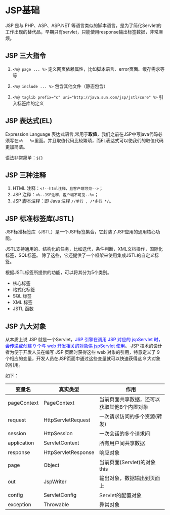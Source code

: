 # JSP基础

JSP 是与 PHP、ASP、ASP.NET 等语言类似的脚本语言，是为了简化Servlet的工作出现的替代品，早期只有servlet，只能使用response输出标签数据，非常麻烦。

## JSP 三大指令

1. `<%@ page ... %>`   定义网页依赖属性，比如脚本语言、error页面、缓存需求等等

2. `<%@ include ... %>`  包含其他文件（静态包含）

3. `<%@ taglib prefix="c" uri="http://java.sun.com/jsp/jstl/core" %>` 引入标签库的定义

## JSP 表达式(EL)

Expression Language 表达式语言,常用于**取值**，我们之前在JSP中写java代码必须写在`<%   %>`里面。并且取值代码比较繁琐，而EL表达式可以使我们的取值代码更加简洁。

语法非常简单：`${}`

## JSP 三种注释

1. HTML 注释：`<!--html注释，且客户端可见-->`；
2. JSP 注释：`<%--JSP注释，客户端不可见--%>`；
3. JSP 脚本注释：即 Java 注释 `//单行 , /*多行 */`。

## JSP 标准标签库(JSTL)

JSP标准标签库（JSTL）是一个JSP标签集合，它封装了JSP应用的通用核心功能。

JSTL支持通用的、结构化的任务，比如迭代，条件判断，XML文档操作，国际化标签，SQL标签。 除了这些，它还提供了一个框架来使用集成JSTL的自定义标签。

根据JSTL标签所提供的功能，可以将其分为5个类别。

- 核心标签
- 格式化标签
- SQL 标签
- XML 标签
- JSTL 函数

## JSP 九大对象

从本质上说 JSP 就是一个Servlet，<font color='blue'>JSP 引擎在调用 JSP 对应的 jspServlet 时，会传递或创建 9 个与 web 开发相关的对象供 jspServlet 使用</font>。 JSP 技术的设计者为便于开发人员在编写 JSP 页面时获得这些 web 对象的引用，特意定义了 9 个相应的变量，开发人员在JSP页面中通过这些变量就可以快速获得这 9 大对象的引用。

如下：

| 变量名      | 真实类型            | 作用                                        |
| ----------- | ------------------- | ------------------------------------------- |
| pageContext | PageContext         | 当前页面共享数据，还可以获取其他8个内置对象 |
| request     | HttpServletRequest  | 一次请求访问的多个资源(转发)                |
| session     | HttpSession         | 一次会话的多个请求间                        |
| application | ServletContext      | 所有用户间共享数据                          |
| response    | HttpServletResponse | 响应对象                                    |
| page        | Object              | 当前页面(Servlet)的对象  this               |
| out         | JspWriter           | 输出对象，数据输出到页面上                  |
| config      | ServletConfig       | Servlet的配置对象                           |
| exception   | Throwable           | 异常对象                                    |